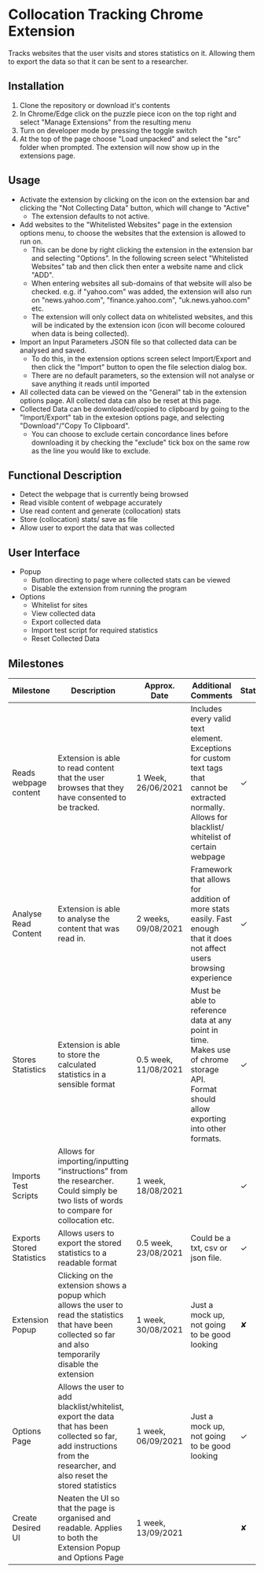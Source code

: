 # Collocation Tracking Chrome Extension
Tracks websites that the user visits and stores statistics on it. Allowing them to export the data so that it can be sent to a researcher.

## Installation
1. Clone the repository or download it's contents
2. In Chrome/Edge click on the puzzle piece icon on the top right and select "Manage Extensions" from the resulting menu
3. Turn on developer mode by pressing the toggle switch
4. At the top of the page choose "Load unpacked" and select the "src" folder when prompted. The extension will now show up in the extensions page.

## Usage
* Activate the extension by clicking on the icon on the extension bar and clicking the "Not Collecting Data" button, which will change to "Active"
    * The extension defaults to not active.
* Add websites to the "Whitelisted Websites" page in the extension options menu, to choose the websites that the extension is allowed to run on.
    * This can be done by right clicking the extension in the extension bar and selecting "Options". In the following screen select "Whitelisted Websites" tab and then click then enter a website name and click "ADD".
    * When entering websites all sub-domains of that website will also be checked. e.g. if "yahoo.com" was added, the extension will also run on "news.yahoo.com", "finance.yahoo.com", "uk.news.yahoo.com" etc.
    * The extension will only collect data on whitelisted websites, and this will be indicated by the extension icon (icon will become coloured when data is being collected).
* Import an Input Parameters JSON file so that collected data can be analysed and saved.
    * To do this, in the extension options screen select Import/Export and then click the "Import" button to open the file selection dialog box.
    * There are no default parameters, so the extension will not analyse or save anything it reads until imported
* All collected data can be viewed on the "General" tab in the extension options page. All collected data can also be reset at this page.
* Collected Data can be downloaded/copied to clipboard by going to the "Import/Export" tab in the extesion options page, and selecting "Download"/"Copy To Clipboard".
    * You can choose to exclude certain concordance lines before downloading it by checking the "exclude" tick box on the same row as the line you would like to exclude.

## Functional Description
* Detect the webpage that is currently being browsed
* Read visible content of webpage accurately
* Use read content and generate (collocation) stats
* Store (collocation) stats/ save as file
* Allow user to export the data that was collected

## User Interface
* Popup
    * Button directing to page where collected stats can be viewed
    * Disable the extension from running the program
* Options
    * Whitelist for sites
    * View collected data
    * Export collected data
    * Import test script for required statistics
    * Reset Collected Data

## Milestones
| Milestone                 | Description                | Approx. Date         | Additional Comments      |Status? |
|---------------------------|----------------------------|----------------------|--------------------------|-----------|
| Reads webpage content     | Extension is able to read content that the user browses that they have consented to be tracked.                                                                        | 1 Week, 26/06/2021   | Includes every valid text element. Exceptions for custom text tags that cannot be extracted normally. Allows for blacklist/ whitelist of certain webpage | ✓ |
| Analyse Read Content      | Extension is able to analyse the content that was read in.                                                                                                             | 2 weeks, 09/08/2021  | Framework that allows for addition of more stats easily. Fast enough that it does not affect users browsing experience                                   | ✓ |
| Stores Statistics         | Extension is able to store the calculated statistics in a sensible format                                                                                              | 0.5 week, 11/08/2021 | Must be able to reference data at any point in time. Makes use of chrome storage API. Format should allow exporting into other formats.                  | ✓  |
| Imports Test Scripts      | Allows for importing/inputting “instructions” from the researcher. Could simply be two lists of words to compare for collocation etc.                                  | 1 week, 18/08/2021   |                                                                                                                                                        | ✓  |
| Exports Stored Statistics | Allows users to export the stored statistics to a readable format                                                                                                      | 0.5 week, 23/08/2021 | Could be a txt, csv or json file.                                                                                                                        | ✓  |
| Extension Popup           | Clicking on the extension shows a popup which allows the user to read the statistics that have been collected so far and also temporarily disable the extension        | 1 week, 30/08/2021   | Just a mock up, not going to be good looking                                                                                                             | ✘  |
| Options Page              | Allows the user to add blacklist/whitelist, export the data that has been collected so far, add instructions from the researcher, and also reset the stored statistics | 1 week, 06/09/2021   | Just a mock up, not going to be good looking                                                                                                             | ✓  |
| Create Desired UI         | Neaten the UI so that the page is organised and readable. Applies to both the Extension Popup and Options Page                                                         | 1 week, 13/09/2021  |    | ✘  |




